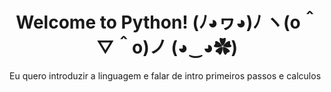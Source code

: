 <div align="center">
  
# Welcome to Python! (ﾉ◕ヮ◕)ﾉ ヽ(o＾▽＾o)ノ (◕‿◕✿)

</div>

Eu quero introduzir a linguagem e falar de intro primeiros passos e calculos
